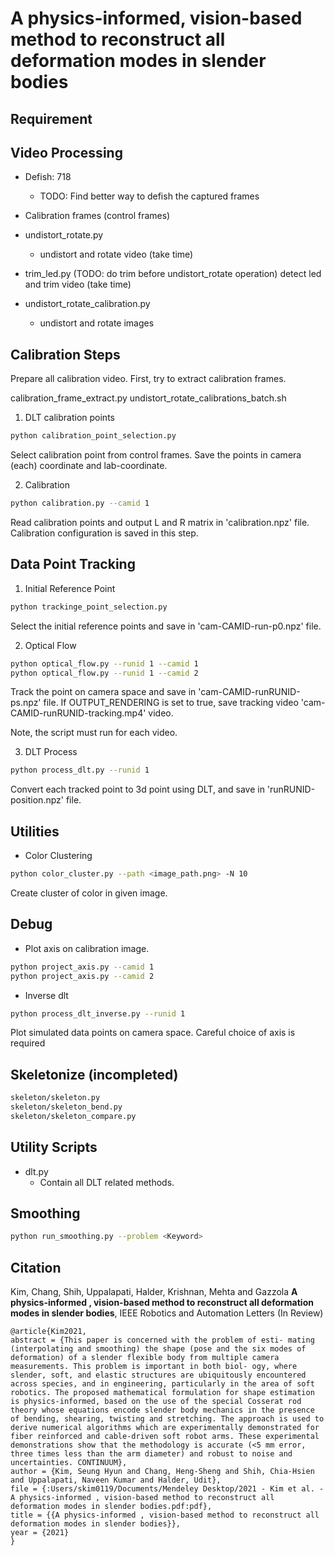 # A physics-informed, vision-based method to reconstruct all deformation modes in slender bodies

## Requirement

## Video Processing

- Defish: 718
    - TODO: Find better way to defish the captured frames
- Calibration frames (control frames)

- undistort_rotate.py
    - undistort and rotate video (take time)
- trim_led.py (TODO: do trim before undistort_rotate operation)
    detect led and trim video (take time)
- undistort_rotate_calibration.py
    - undistort and rotate images


## Calibration Steps

Prepare all calibration video.
First, try to extract calibration frames.

calibration_frame_extract.py
undistort_rotate_calibrations_batch.sh

1. DLT calibration points

```bash
python calibration_point_selection.py
```

Select calibration point from control frames.
Save the points in camera (each) coordinate and lab-coordinate.

2. Calibration

```bash
python calibration.py --camid 1
```

Read calibration points and output L and R matrix in 'calibration.npz' file.
Calibration configuration is saved in this step.

## Data Point Tracking

1. Initial Reference Point

```bash
python trackinge_point_selection.py
```

Select the initial reference points and save in 'cam-CAMID-run-p0.npz' file.

2. Optical Flow

```bash
python optical_flow.py --runid 1 --camid 1
python optical_flow.py --runid 1 --camid 2
```

Track the point on camera space and save in 'cam-CAMID-runRUNID-ps.npz' file.
If OUTPUT_RENDERING is set to true, save tracking video 'cam-CAMID-runRUNID-tracking.mp4' video.

Note, the script must run for each video.

3. DLT Process

```bash
python process_dlt.py --runid 1 
```

Convert each tracked point to 3d point using DLT, and save in 'runRUNID-position.npz' file.

## Utilities

- Color Clustering

```bash
python color_cluster.py --path <image_path.png> -N 10
```

Create cluster of color in given image.

## Debug

- Plot axis on calibration image.

```bash
python project_axis.py --camid 1
python project_axis.py --camid 2
```

- Inverse dlt

```bash
python process_dlt_inverse.py --runid 1
```

Plot simulated data points on camera space.
Careful choice of axis is required

## Skeletonize (incompleted)

```bash
skeleton/skeleton.py
skeleton/skeleton_bend.py
skeleton/skeleton_compare.py
```

## Utility Scripts

- dlt.py
    - Contain all DLT related methods.

## Smoothing

``` bash
python run_smoothing.py --problem <Keyword>
```

## Citation
Kim, Chang, Shih, Uppalapati, Halder, Krishnan, Mehta and Gazzola <strong>A physics-informed , vision-based method to reconstruct all deformation modes in slender bodies</strong>, IEEE Robotics and Automation Letters (In Review)
```
@article{Kim2021,
abstract = {This paper is concerned with the problem of esti- mating (interpolating and smoothing) the shape (pose and the six modes of deformation) of a slender flexible body from multiple camera measurements. This problem is important in both biol- ogy, where slender, soft, and elastic structures are ubiquitously encountered across species, and in engineering, particularly in the area of soft robotics. The proposed mathematical formulation for shape estimation is physics-informed, based on the use of the special Cosserat rod theory whose equations encode slender body mechanics in the presence of bending, shearing, twisting and stretching. The approach is used to derive numerical algorithms which are experimentally demonstrated for fiber reinforced and cable-driven soft robot arms. These experimental demonstrations show that the methodology is accurate (<5 mm error, three times less than the arm diameter) and robust to noise and uncertainties. CONTINUUM},
author = {Kim, Seung Hyun and Chang, Heng-Sheng and Shih, Chia-Hsien and Uppalapati, Naveen Kumar and Halder, Udit},
file = {:Users/skim0119/Documents/Mendeley Desktop/2021 - Kim et al. - A physics-informed , vision-based method to reconstruct all deformation modes in slender bodies.pdf:pdf},
title = {{A physics-informed , vision-based method to reconstruct all deformation modes in slender bodies}},
year = {2021}
}
```
